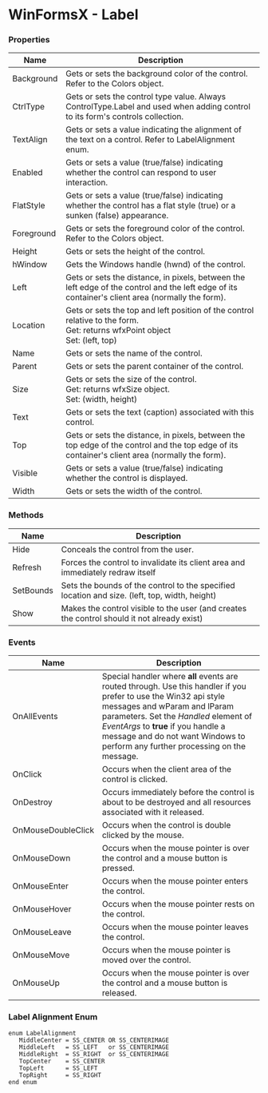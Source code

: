 # WinFormsX - Label

### Properties

| Name       | Description |
| ---------- | ----------- |
| Background    | Gets or sets the background color of the control. Refer to the Colors object. |
| CtrlType      | Gets or sets the control type value. Always ControlType.Label and used when adding control to its form's controls collection. |
| TextAlign | Gets or sets a value indicating the alignment of the text on a control. Refer to LabelAlignment enum. |
| Enabled       | Gets or sets a value (true/false) indicating whether the control can respond to user interaction. |
| FlatStyle | Gets or sets a value (true/false) indicating whether the control has a flat style (true) or a sunken (false) appearance. |
| Foreground    | Gets or sets the foreground color of the control. Refer to the Colors object. |
| Height        | Gets or sets the height of the control. |
| hWindow       | Gets the Windows handle (hwnd) of the control. |
| Left          | Gets or sets the distance, in pixels, between the left edge of the control and the left edge of its container's client area (normally the form). |
| Location      | Gets or sets the top and left position of the control relative to the form.<br />Get: returns wfxPoint object <br />Set: (left, top) |
| Name          | Gets or sets the name of the control. |
| Parent        | Gets or sets the parent container of the control. |
| Size          | Gets or sets the size of the control.<br />Get: returns wfxSize object.<br />Set: (width, height) |
| Text          | Gets or sets the text (caption) associated with this control. |
| Top           | Gets or sets the distance, in pixels, between the top edge of the control and the top edge of its container's client area (normally the form). |
| Visible       | Gets or sets a value (true/false) indicating whether the control is displayed. |
| Width         | Gets or sets the width of the control. |

### Methods

| Name       | Description                                                  |
| ---------- | ------------------------------------------------------------ |
| Hide       | Conceals the control from the user. |
| Refresh    | Forces the control to invalidate its client area and immediately redraw itself |
| SetBounds  | Sets the bounds of the control to the specified location and size. (left, top, width, height) |
| Show | Makes the control visible to the user (and creates the control should it not already exist)|

### Events

| Name | Description |
| ---- | ----------- |
| OnAllEvents     | Special handler where **all** events are routed through. Use this handler if you prefer to use the Win32 api style messages and wParam and lParam parameters. Set the *Handled* element of *EventArgs* to **true** if you handle a message and do not want Windows to perform any further processing on the message. |
| OnClick     | Occurs when the client area of the control is clicked. |
| OnDestroy | Occurs immediately before the control is about to be destroyed and all resources associated with it released. |
| OnMouseDoubleClick     | Occurs when the control is double clicked by the mouse. |
| OnMouseDown     | Occurs when the mouse pointer is over the control and a mouse button is pressed. |
| OnMouseEnter   | Occurs when the mouse pointer enters the control. |
| OnMouseHover  | Occurs when the mouse pointer rests on the control. |
| OnMouseLeave  | Occurs when the mouse pointer leaves the control. |
| OnMouseMove     | Occurs when the mouse pointer is moved over the control. |
| OnMouseUp     | Occurs when the mouse pointer is over the control and a mouse button is released. |

### Label Alignment Enum
````
enum LabelAlignment
   MiddleCenter = SS_CENTER OR SS_CENTERIMAGE
   MiddleLeft   = SS_LEFT   or SS_CENTERIMAGE
   MiddleRight  = SS_RIGHT  or SS_CENTERIMAGE
   TopCenter    = SS_CENTER
   TopLeft      = SS_LEFT  
   TopRight     = SS_RIGHT 
end enum
````
